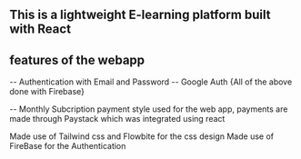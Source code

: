## This is a lightweight E-learning platform built with React

## features of the webapp
-- Authentication with Email and Password
-- Google Auth 
{All of the above done with Firebase}

-- Monthly Subcription payment style used for the web app,
payments are made through Paystack which was integrated using react 

Made use of Tailwind css and Flowbite for the css design 
Made use of FireBase for the Authentication
